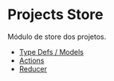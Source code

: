 # Projects Store
Módulo de store dos projetos.

- [Type Defs / Models](Projects.typeDef.js)
- [Actions](Actions/README.md)
- [Reducer](Reducer/README.md)